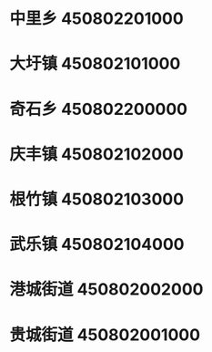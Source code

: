 # 中里乡 450802201000
# 大圩镇 450802101000
# 奇石乡 450802200000
# 庆丰镇 450802102000
# 根竹镇 450802103000
# 武乐镇 450802104000
# 港城街道 450802002000
# 贵城街道 450802001000
